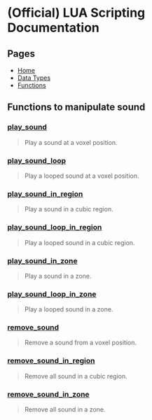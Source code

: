 
# (Official) LUA Scripting Documentation

## Pages
- [Home](../../index)
- [Data Types](../data-types)
- [Functions](../functions)

## Functions to manipulate sound

### [play_sound](sound/play_sound)
> Play a sound at a voxel position.
### [play_sound_loop](sound/play_sound_loop)
> Play a looped sound at a voxel position.
### [play_sound_in_region](sound/play_sound_in_region)
> Play a sound in a cubic region.
### [play_sound_loop_in_region](sound/play_sound_loop_in_region)
> Play a looped sound in a cubic region.
### [play_sound_in_zone](sound/play_sound_in_zone)
> Play a sound in a zone.
### [play_sound_loop_in_zone](sound/play_sound_loop_in_zone)
> Play a looped sound in a zone.
### [remove_sound](sound/remove_sound)
> Remove a sound from a voxel position.
### [remove_sound_in_region](sound/remove_sound_in_region)
> Remove all sound in a cubic region.
### [remove_sound_in_zone](sound/remove_sound_in_zone)
> Remove all sound in a zone.
